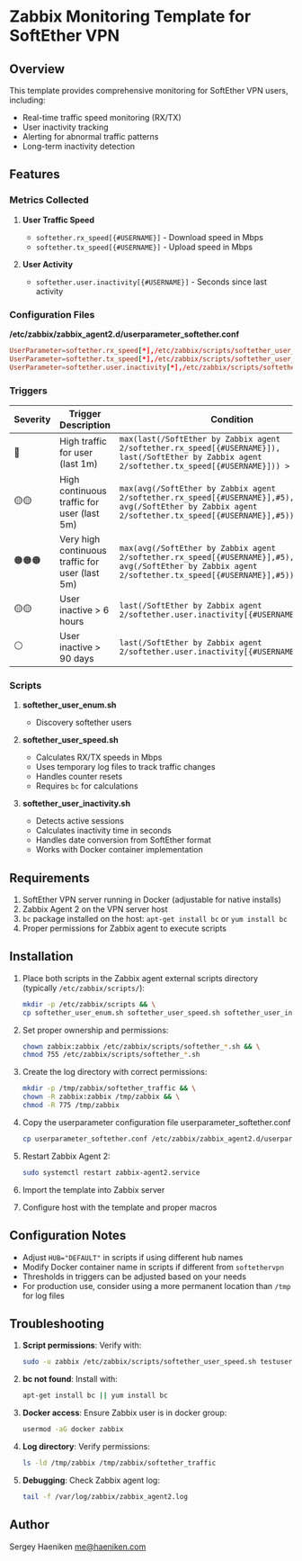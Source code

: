 # Zabbix Monitoring Template for SoftEther VPN

## Overview

This template provides comprehensive monitoring for SoftEther VPN users, including:
- Real-time traffic speed monitoring (RX/TX)
- User inactivity tracking
- Alerting for abnormal traffic patterns
- Long-term inactivity detection

## Features

### Metrics Collected

1. **User Traffic Speed**
   - `softether.rx_speed[{#USERNAME}]` - Download speed in Mbps
   - `softether.tx_speed[{#USERNAME}]` - Upload speed in Mbps

2. **User Activity**
   - `softether.user.inactivity[{#USERNAME}]` - Seconds since last activity

### Configuration Files

**/etc/zabbix/zabbix_agent2.d/userparameter_softether.conf**
```conf
UserParameter=softether.rx_speed[*],/etc/zabbix/scripts/softether_user_speed.sh "$1" RX
UserParameter=softether.tx_speed[*],/etc/zabbix/scripts/softether_user_speed.sh "$1" TX
UserParameter=softether.user.inactivity[*],/etc/zabbix/scripts/softether_user_inactivity.sh "$1"
```

### Triggers

| Severity | Trigger Description | Condition |
|----------|----------------------|-----------|
| 🔵 | High traffic for user (last 1m) | `max(last(/SoftEther by Zabbix agent 2/softether.rx_speed[{#USERNAME}]), last(/SoftEther by Zabbix agent 2/softether.tx_speed[{#USERNAME}])) > 20` |
| 🟡🟡 | High continuous traffic for user (last 5m) | `max(avg(/SoftEther by Zabbix agent 2/softether.rx_speed[{#USERNAME}],#5), avg(/SoftEther by Zabbix agent 2/softether.tx_speed[{#USERNAME}],#5)) > 20` |
| 🟠🟠🟠 | Very high continuous traffic for user (last 5m) | `max(avg(/SoftEther by Zabbix agent 2/softether.rx_speed[{#USERNAME}],#5), avg(/SoftEther by Zabbix agent 2/softether.tx_speed[{#USERNAME}],#5)) > 100` |
| 🟡🟡 | User inactive > 6 hours | `last(/SoftEther by Zabbix agent 2/softether.user.inactivity[{#USERNAME}])>21600` |
| ⚪ | User inactive > 90 days | `last(/SoftEther by Zabbix agent 2/softether.user.inactivity[{#USERNAME}])>7776000` |

### Scripts
1. **softether_user_enum.sh**
   - Discovery softether users

2. **softether_user_speed.sh**
   - Calculates RX/TX speeds in Mbps
   - Uses temporary log files to track traffic changes
   - Handles counter resets
   - Requires `bc` for calculations

3. **softether_user_inactivity.sh**
   - Detects active sessions
   - Calculates inactivity time in seconds
   - Handles date conversion from SoftEther format
   - Works with Docker container implementation

## Requirements

1. SoftEther VPN server running in Docker (adjustable for native installs)
2. Zabbix Agent 2 on the VPN server host
3. `bc` package installed on the host: `apt-get install bc` or `yum install bc`
4. Proper permissions for Zabbix agent to execute scripts

## Installation

1. Place both scripts in the Zabbix agent external scripts directory (typically `/etc/zabbix/scripts/`):
   ```bash
   mkdir -p /etc/zabbix/scripts && \
   cp softether_user_enum.sh softether_user_speed.sh softether_user_inactivity.sh /etc/zabbix/scripts/
   ```

2. Set proper ownership and permissions:
   ```bash
   chown zabbix:zabbix /etc/zabbix/scripts/softether_*.sh && \
   chmod 755 /etc/zabbix/scripts/softether_*.sh
   ```

3. Create the log directory with correct permissions:
   ```bash
   mkdir -p /tmp/zabbix/softether_traffic && \
   chown -R zabbix:zabbix /tmp/zabbix && \
   chmod -R 775 /tmp/zabbix
   ```

4. Copy the userparameter configuration file userparameter_softether.conf
   ```bash
   cp userparameter_softether.conf /etc/zabbix/zabbix_agent2.d/userparameter_softether.conf
   ```

6. Restart Zabbix Agent 2:
   ```bash
   sudo systemctl restart zabbix-agent2.service
   ```

7. Import the template into Zabbix server
  
8. Configure host with the template and proper macros

## Configuration Notes

- Adjust `HUB="DEFAULT"` in scripts if using different hub names
- Modify Docker container name in scripts if different from `softethervpn`
- Thresholds in triggers can be adjusted based on your needs
- For production use, consider using a more permanent location than `/tmp` for log files

## Troubleshooting

1. **Script permissions**: Verify with:
   ```bash
   sudo -u zabbix /etc/zabbix/scripts/softether_user_speed.sh testuser RX
   ```

2. **bc not found**: Install with:
   ```bash
   apt-get install bc || yum install bc
   ```

3. **Docker access**: Ensure Zabbix user is in docker group:
   ```bash
   usermod -aG docker zabbix
   ```

4. **Log directory**: Verify permissions:
   ```bash
   ls -ld /tmp/zabbix /tmp/zabbix/softether_traffic
   ```

5. **Debugging**: Check Zabbix agent log:
   ```bash
   tail -f /var/log/zabbix/zabbix_agent2.log
   ```


## Author
Sergey Haeniken
me@haeniken.com
